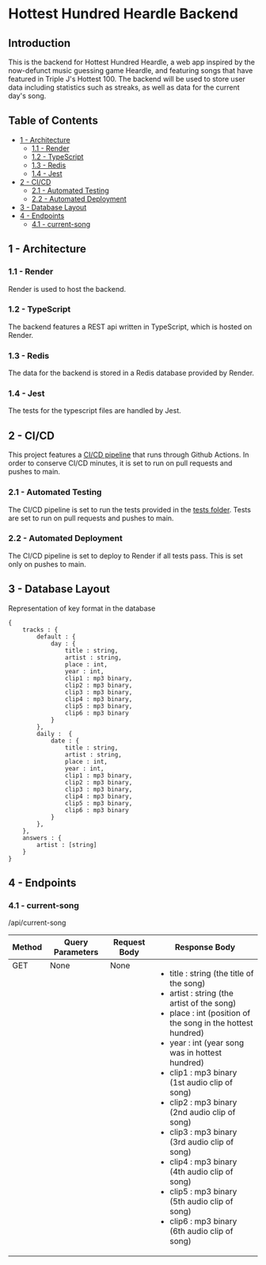 # Hottest Hundred Heardle Backend

## Introduction

This is the backend for Hottest Hundred Heardle, a web app inspired by the now-defunct music guessing game Heardle, and featuring songs that have featured in Triple J's Hottest 100. The backend will be used to store user data including statistics such as streaks, as well as data for the current day's song.

## Table of Contents
- [1 - Architecture](#1---architecture)
  - [1.1 - Render](#11---render)
  - [1.2 - TypeScript](#12---typescript)
  - [1.3 - Redis](#13---redis)
  - [1.4 - Jest](#14---jest)
- [2 - CI/CD](#2---cicd)
  - [2.1 - Automated Testing](#21---automated-testing)
  - [2.2 - Automated Deployment](#22---automated-deployment)
- [3 - Database Layout](#3---database-layout)
- [4 - Endpoints](#4---endpoints)
  - [4.1 - current-song](#41---current-song)


## 1 - Architecture

### 1.1 - Render

Render is used to host the backend.

### 1.2 - TypeScript

The backend features a REST api written in TypeScript, which is hosted on Render.

### 1.3 - Redis

The data for the backend is stored in a Redis database provided by Render.

### 1.4 - Jest

The tests for the typescript files are handled by Jest.

## 2 - CI/CD

This project features a [CI/CD pipeline](.github/workflows/test-deploy.yml) that runs through Github Actions. In order to conserve CI/CD minutes, it is set to run on pull requests and pushes to main.

### 2.1 - Automated Testing

The CI/CD pipeline is set to run the tests provided in the [tests folder](test/). Tests are set to run on pull requests and pushes to main.

### 2.2 - Automated Deployment

The CI/CD pipeline is set to deploy to Render if all tests pass. This is set only on pushes to main.

## 3 - Database Layout

Representation of key format in the database

    { 
        tracks : {
            default : {
                day : {
                    title : string,
                    artist : string,
                    place : int,
                    year : int,
                    clip1 : mp3 binary,
                    clip2 : mp3 binary,
                    clip3 : mp3 binary,
                    clip4 : mp3 binary,
                    clip5 : mp3 binary,
                    clip6 : mp3 binary
                }
            },
            daily :  {
                date : {
                    title : string,
                    artist : string,
                    place : int,
                    year : int,
                    clip1 : mp3 binary,
                    clip2 : mp3 binary,
                    clip3 : mp3 binary,
                    clip4 : mp3 binary,
                    clip5 : mp3 binary,
                    clip6 : mp3 binary
                }
            },
        },
        answers : {
            artist : [string]
        }
    }

## 4 - Endpoints

### 4.1 - current-song

/api/current-song

<table><thead>
  <tr>
    <th>Method</th>
    <th>Query Parameters</th>
    <th>Request Body</th>
    <th>Response Body</th>
  </tr></thead>
<tbody>
  <tr>
    <td style="vertical-align:top">GET</td>
    <td style="vertical-align:top">None</td>
    <td style="vertical-align:top">None</td>
    <td>
      <ul>
        <li>title : string (the title of the song)</li>
        <li>artist : string (the artist of the song)</li>
        <li>place : int (position of the song in the hottest hundred)</li>
        <li>year : int (year song was in hottest hundred)</li>
        <li>clip1 : mp3 binary (1st audio clip of song)</li>
        <li>clip2 : mp3 binary (2nd audio clip of song)</li>
        <li>clip3 : mp3 binary (3rd audio clip of song)</li>
        <li>clip4 : mp3 binary (4th audio clip of song)</li>
        <li>clip5 : mp3 binary (5th audio clip of song)</li>
        <li>clip6 : mp3 binary (6th audio clip of song)</li>
      </ul>  
    </td>
  </tr>
</tbody>
</table>
